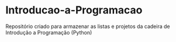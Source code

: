 # Introducao-a-Programacao
Repositório criado para armazenar as listas e projetos da cadeira de Introdução a Programação (Python)
